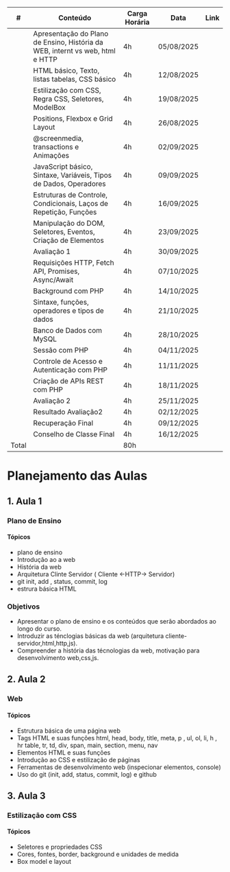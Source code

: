 


| #  | Conteúdo                                                                                   | Carga Horária  |Data      | Link |
|----|--------------------------------------------------------------------------------------------|----------------|----------|------|
|   | Apresentação do Plano de Ensino, História da WEB, internt vs web, html e HTTP               | 4h             |05/08/2025|      |
|   | HTML básico, Texto, listas tabelas, CSS básico                                              | 4h             |12/08/2025|      |
|   | Estilização com CSS, Regra CSS, Seletores, ModelBox                                         | 4h             |19/08/2025|      |
|   | Positions, Flexbox e Grid Layout                                                            | 4h             |26/08/2025|      |
|   | @screenmedia, transactions e Animações                                                      | 4h             |02/09/2025|      |
|   | JavaScript básico, Sintaxe, Variáveis, Tipos de Dados, Operadores                           | 4h             |09/09/2025|      |
|   | Estruturas de Controle, Condicionais, Laços de Repetição, Funções                           | 4h             |16/09/2025|      |
|   | Manipulação do DOM, Seletores, Eventos, Criação de Elementos                                | 4h             |23/09/2025|      |
|   |  Avaliação 1                                                                                | 4h             |30/09/2025|      |
|   | Requisições HTTP, Fetch API, Promises, Async/Await                                          | 4h             |07/10/2025|      |
|   | Background com PHP                                                                          | 4h             |14/10/2025|      |
|   | Sintaxe, funções, operadores  e tipos de dados                                              | 4h             |21/10/2025|      |
|   | Banco de Dados com MySQL                                                                    | 4h             |28/10/2025|      |
|   | Sessão com PHP                                                                              | 4h             |04/11/2025|      |
|   | Controle de Acesso e Autenticação com PHP                                                   | 4h             |11/11/2025|      |
|   | Criação de APIs REST com PHP                                                                | 4h             |18/11/2025|      |
|   | Avaliação 2                                                                                 | 4h             |25/11/2025|      |
|   | Resultado Avaliação2                                                                        | 4h             |02/12/2025|      |
|   | Recuperação Final                                                                           | 4h             |09/12/2025|      |
|   | Conselho de Classe Final                                                                    | 4h             |16/12/2025|      |
| Total|                            | 80h            |          |      |

# Planejamento das Aulas
## 1. Aula 1 
### Plano de Ensino
#### Tópicos
- plano de ensino
- Introdução ao a web
- História da web
- Arquitetura Clinte Servidor    ( Cliente <-HTTP-> Servidor)
- git  init, add , status, commit, log 
- estrura básica HTML
### Objetivos
* Apresentar o plano de ensino e os conteúdos que serão abordados ao longo do curso.
* Introduzir as ténclogias básicas da web (arquitetura cliente-servidor,html,http,js).
* Compreender a história das técnologias da web, motivação para desenvolvimento web,css,js.

## 2. Aula 2
### Web 
#### Tópicos
- Estrutura básica de uma página web
- Tags HTML e suas funções html, head, body, title, meta, p , ul, ol, li, h , hr table, tr, td, div, span, main, section, menu, nav
- Elementos HTML e suas funções
- Introdução ao CSS e estilização de páginas
- Ferramentas de desenvolvimento web (inspecionar elementos, console)
- Uso do git (init, add, status, commit, log) e github

## 3. Aula 3
### Estilização com CSS
#### Tópicos
- Seletores e propriedades CSS
- Cores, fontes, border, background e unidades de medida
- Box model e layout
